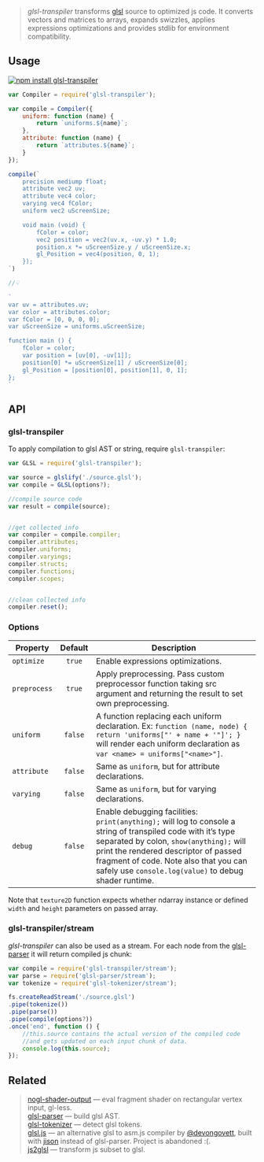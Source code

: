 > _glsl-transpiler_ transforms [glsl](https://www.opengl.org/documentation/glsl/) source to optimized js code. It converts vectors and matrices to arrays, expands swizzles, applies expressions optimizations and provides stdlib for environment compatibility.

## Usage

[![npm install glsl-transpiler](https://nodei.co/npm/glsl-transpiler.png?mini=true)](https://npmjs.org/package/glsl-transpiler/)

```js
var Compiler = require('glsl-transpiler');

var compile = Compiler({
	uniform: function (name) {
		return `uniforms.${name}`;
	},
	attribute: function (name) {
		return `attributes.${name}`;
	}
});

compile(`
	precision mediump float;
	attribute vec2 uv;
	attribute vec4 color;
	varying vec4 fColor;
	uniform vec2 uScreenSize;

	void main (void) {
		fColor = color;
		vec2 position = vec2(uv.x, -uv.y) * 1.0;
		position.x *= uScreenSize.y / uScreenSize.x;
		gl_Position = vec4(position, 0, 1);
	});
`)

//☟

`
var uv = attributes.uv;
var color = attributes.color;
var fColor = [0, 0, 0, 0];
var uScreenSize = uniforms.uScreenSize;

function main () {
	fColor = color;
	var position = [uv[0], -uv[1]];
	position[0] *= uScreenSize[1] / uScreenSize[0];
	gl_Position = [position[0], position[1], 0, 1];
};
`
```


## API

### glsl-transpiler

To apply compilation to glsl AST or string, require `glsl-transpiler`:

```js
var GLSL = require('glsl-transpiler');

var source = glslify('./source.glsl');
var compile = GLSL(options?);

//compile source code
var result = compile(source);


//get collected info
var compiler = compile.compiler;
compiler.attributes;
compiler.uniforms;
compiler.varyings;
compiler.structs;
compiler.functions;
compiler.scopes;


//clean collected info
compiler.reset();
```

### Options

| Property | Default | Description |
|---|:---:|---|
| `optimize` | `true` | Enable expressions optimizations. |
| `preprocess` | `true` | Apply preprocessing. Pass custom preprocessor function taking src argument and returning the result to set own preprocessing. |
| `uniform` | `false` | A function replacing each uniform declaration. Ex: `function (name, node) { return 'uniforms["' + name + '"]'; }` will render each uniform declaration as `var <name> = uniforms["<name>"]`. |
| `attribute` | `false` | Same as `uniform`, but for attribute declarations. |
| `varying` | `false` | Same as `uniform`, but for varying declarations. |
| `debug` | `false` | Enable debugging facilities: `print(anything);` will log to console a string of transpiled code with it’s type separated by colon, `show(anything);` will print the rendered descriptor of passed fragment of code. Note also that you can safely use `console.log(value)` to debug shader runtime. |

Note that `texture2D` function expects whether ndarray instance or defined `width` and `height` parameters on passed array.


### glsl-transpiler/stream

_glsl-transpiler_ can also be used as a stream. For each node from the [glsl-parser](http://stack.gl/packages/#stackgl/glsl-parser) it will return compiled js chunk:

```js
var compile = require('glsl-transpiler/stream');
var parse = require('glsl-parser/stream');
var tokenize = require('glsl-tokenizer/stream');

fs.createReadStream('./source.glsl')
.pipe(tokenize())
.pipe(parse())
.pipe(compile(options?))
.once('end', function () {
	//this.source contains the actual version of the compiled code
	//and gets updated on each input chunk of data.
	console.log(this.source);
});
```

## Related

> [nogl-shader-output](https://github.com/dfcreative/nogl-shader-output) — eval fragment shader on rectangular vertex input, gl-less.<br/>
> [glsl-parser](http://stack.gl/packages/#stackgl/glsl-parser) — build glsl AST.<br/>
> [glsl-tokenizer](http://stack.gl/packages/#stackgl/glsl-tokenizer) — detect glsl tokens.<br/>
> [glsl.js](https://npmjs.org/package/glsl) — an alternative glsl to asm.js compiler by [@devongovett](https://github.com/devongovett), built with [jison](https://npmjs.org/package/jison) instead of glsl-parser. Project is abandoned :(.<br/>
> [js2glsl](https://github.com/jdavidberger/js2glsl) — transform js subset to glsl.<br/>